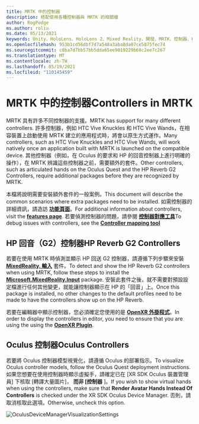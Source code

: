 ```yaml
---
title: MRTK 中的控制器
description: 搭配使用各種控制器與 MRTK 的相關檔
author: RogPodge
ms.author: roliu
ms.date: 05/13/2021
keywords: Unity、HoloLens、HoloLens 2、Mixed Reality、開發、MRTK、控制器、HP 回音、Oculus、HTC Vive、手
ms.openlocfilehash: 953b1cd56dbf7d7a548a3aba8da07ce5875fec74
ms.sourcegitcommit: c0ba7d7bb57bb5dda65ee9019229b68c2ee7c267
ms.translationtype: MT
ms.contentlocale: zh-TW
ms.lasthandoff: 05/19/2021
ms.locfileid: "110145459"
---
```

# <a name="controllers-in-mrtk"></a><span data-ttu-id="1cb22-104">MRTK 中的控制器</span><span class="sxs-lookup"><span data-stu-id="1cb22-104">Controllers in MRTK</span></span>

<span data-ttu-id="1cb22-105">MRTK 具有許多不同控制器的支援。</span><span class="sxs-lookup"><span data-stu-id="1cb22-105">MRTK has support for many different controllers.</span></span> <span data-ttu-id="1cb22-106">許多控制器，例如 HTC Vive Knuckles 和 HTC Vive Wands，在相容裝置上啟動使用 MRTK 建立的應用程式時，將會以原生方式運作。</span><span class="sxs-lookup"><span data-stu-id="1cb22-106">Many controllers, such as HTC Vive Knuckles and HTC Vive Wands, will work natively once an application built with MRTK is launched on the compatible device.</span></span> <span data-ttu-id="1cb22-107">其他控制器（例如，在 Oculus 的要求和 HP 的回音控制器上進行明確的操作），在 MRTK 辨識這些控制器之前，需要額外的套件。</span><span class="sxs-lookup"><span data-stu-id="1cb22-107">Other controllers, such as articulated hands on the Oculus Quest and the HP Reverb G2 Controllers, require additional packages before they are recognized by MRTK.</span></span>

<span data-ttu-id="1cb22-108">本檔將說明需要安裝額外套件的一般案例。</span><span class="sxs-lookup"><span data-stu-id="1cb22-108">This document will describe the common scenarios where extra packages need to be installed.</span></span> <span data-ttu-id="1cb22-109">如需控制器的詳細資訊，請造訪 [**功能頁面**](../features/input/controllers.md)。</span><span class="sxs-lookup"><span data-stu-id="1cb22-109">For additional information about controllers, visit the [**features page**](../features/input/controllers.md).</span></span> <span data-ttu-id="1cb22-110">若要偵測控制器的問題，請參閱 [**控制器對應工具**](../features/tools/controller-mapping-tool.md)</span><span class="sxs-lookup"><span data-stu-id="1cb22-110">To debug issues with controllers, see the [**Controller mapping tool**](../features/tools/controller-mapping-tool.md)</span></span>

## <a name="hp-reverb-g2-controllers"></a><span data-ttu-id="1cb22-111">HP 回音（G2）控制器</span><span class="sxs-lookup"><span data-stu-id="1cb22-111">HP Reverb G2 Controllers</span></span>

<span data-ttu-id="1cb22-112">若要在使用 MRTK 時偵測並顯示 HP 回送 G2 控制器，請遵循下列步驟來安裝 [**MixedReality. 輸入**](/windows/mixed-reality/develop/unity/unity-reverb-g2-controllers#installing-microsoftmixedrealityinput-with-the-mixed-reality-feature-tool) 套件。</span><span class="sxs-lookup"><span data-stu-id="1cb22-112">To detect and show the HP Reverb G2 controllers when using MRTK, follow these steps to install the [**Microsoft.MixedReality.Input**](/windows/mixed-reality/develop/unity/unity-reverb-g2-controllers#installing-microsoftmixedrealityinput-with-the-mixed-reality-feature-tool) package.</span></span> <span data-ttu-id="1cb22-113">安裝此套件之後，就不需要對預設設定檔進行任何其他變更，就能讓控制器顯示在 HP 的「回音」上。</span><span class="sxs-lookup"><span data-stu-id="1cb22-113">Once this package is installed, no other changes to the default profiles need to be made to have the controllers show up on the HP Reverb.</span></span> 

<span data-ttu-id="1cb22-114">若要在編輯器中顯示控制器，您必須確定您使用的是 [**OpenXR 外掛程式**](/windows/mixed-reality/develop/unity/openxr-getting-started)。</span><span class="sxs-lookup"><span data-stu-id="1cb22-114">In order to display the controllers in editor, you need to ensure that you are using the using the [**OpenXR Plugin**](/windows/mixed-reality/develop/unity/openxr-getting-started).</span></span>

## <a name="oculus-controllers"></a><span data-ttu-id="1cb22-115">Oculus 控制器</span><span class="sxs-lookup"><span data-stu-id="1cb22-115">Oculus Controllers</span></span> 

<span data-ttu-id="1cb22-116">若要將 Oculus 控制器模型視覺化，請遵循 Oculus 的部署指示。</span><span class="sxs-lookup"><span data-stu-id="1cb22-116">To visualize Oculus controller models, follow the Oculus Quest deployment instructions.</span></span> <span data-ttu-id="1cb22-117">如果您想要在使用控制器時顯示虛擬手，請確定已在 [XR SDK Oculus 裝置管理員] 下核取 [轉譯大量圖片]， **而非 [控制器** ]。</span><span class="sxs-lookup"><span data-stu-id="1cb22-117">If you wish to show virtual hands when using the controllers, make sure that **Render Avatar Hands Instead Of Controllers** is checked under the XR SDK Oculus Device Manager.</span></span> <span data-ttu-id="1cb22-118">否則，請取消核取此選項。</span><span class="sxs-lookup"><span data-stu-id="1cb22-118">Otherwise, uncheck this option.</span></span>

![OculusDeviceManagerVisualizationSettings](../images/cross-platform/oculus-quest/OculusDeviceManager.png)
